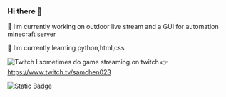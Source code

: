 ### Hi there 👋

🔭 I’m currently working on outdoor live stream and a GUI for automation minecraft server 

🌱 I’m currently learning python,html,css

![Twitch](https://cdn.emojidex.com/emoji/px16/Twitch.png "Twitch")  I sometimes do game streaming on twitch 👉 https://www.twitch.tv/samchen023

![Static Badge](https://img.shields.io/badge/%E7%B7%A8%E5%AF%AB%E7%A8%8B%E5%BC%8F-VS%20code-blue)
<!--
**samchen023/samchen023** is a ✨ _special_ ✨ repository because its `README.md` (this file) appears on your GitHub profile.

Here are some ideas to get you started:


- 👯 I’m looking to collaborate on ...
- 🤔 I’m looking for help with ...
- 💬 Ask me about ...
- 📫 How to reach me: ...
- 😄 Pronouns: ...
- ⚡ Fun fact: ...
-->
